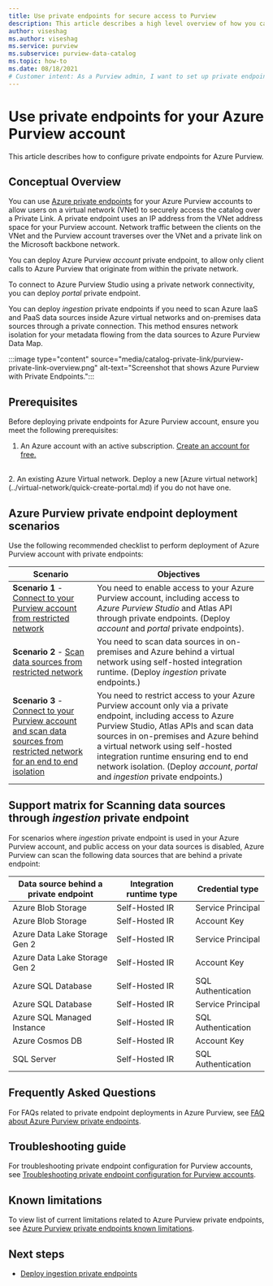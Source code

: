 ```yaml
---
title: Use private endpoints for secure access to Purview
description: This article describes a high level overview of how you can use a private end point for your Purview account
author: viseshag
ms.author: viseshag
ms.service: purview
ms.subservice: purview-data-catalog
ms.topic: how-to
ms.date: 08/18/2021
# Customer intent: As a Purview admin, I want to set up private endpoints for my Purview account, for secure access.
---
```


# Use private endpoints for your Azure Purview account

This article describes how to configure private endpoints for Azure Purview.

## Conceptual Overview
You can use [Azure private endpoints](../private-link/private-endpoint-overview.md) for your Azure Purview accounts to allow users on a virtual network (VNet) to securely access the catalog over a Private Link. A private endpoint uses an IP address from the VNet address space for your Purview account. Network traffic between the clients on the VNet and the Purview account traverses over the VNet and a private link on the Microsoft backbone network. 

You can deploy Azure Purview _account_ private endpoint, to allow only client calls to Azure Purview that originate from within the private network.

To connect to Azure Purview Studio using a private network connectivity, you can deploy _portal_ private endpoint.

You can deploy _ingestion_ private endpoints if you need to scan Azure IaaS and PaaS data sources inside Azure virtual networks and on-premises data sources through a private connection. This method ensures network isolation for your metadata flowing from the data sources to Azure Purview Data Map.

:::image type="content" source="media/catalog-private-link/purview-private-link-overview.png" alt-text="Screenshot that shows Azure Purview with Private Endpoints."::: 

## Prerequisites

Before deploying private endpoints for Azure Purview account, ensure you meet the following prerequisites:

1. An Azure account with an active subscription. [Create an account for free.](https://azure.microsoft.com/free/?WT.mc_id=A261C142F)
<br>
2. An existing Azure Virtual network. Deploy a new [Azure virtual network](../virtual-network/quick-create-portal.md) if you do not have one.
<br>

## Azure Purview private endpoint deployment scenarios

Use the following recommended checklist to perform deployment of Azure Purview account with private endpoints:


|Scenario  |Objectives  |
|---------|---------|
|**Scenario 1** - [Connect to your Purview account from restricted network](./catalog-private-link-account-portal.md)   | You need to enable access to your Azure Purview account, including access to _Azure Purview Studio_ and Atlas API through private endpoints. (Deploy _account_ and _portal_ private endpoints).   |
|**Scenario 2** - [Scan data sources from restricted network](./catalog-private-link-ingestion.md)  | You need to scan data sources in on-premises and Azure behind a virtual network using self-hosted integration runtime. (Deploy _ingestion_ private endpoints.)    |
|**Scenario 3** - [Connect to your Purview account and scan data sources from restricted network for an end to end isolation](./catalog-private-link-end-to-end.md) |You need to restrict access to your Azure Purview account only via a private endpoint, including access to Azure Purview Studio, Atlas APIs and scan data sources in on-premises and Azure behind a virtual network using self-hosted integration runtime ensuring end to end network isolation. (Deploy _account_, _portal_ and _ingestion_ private endpoints.)   |

## Support matrix for Scanning data sources through _ingestion_ private endpoint

For scenarios where _ingestion_ private endpoint is used in your Azure Purview account, and public access on your data sources is disabled, Azure Purview can scan the following data sources that are behind a private endpoint:

|Data source behind a private endpoint  |Integration runtime type  |Credential type  |
|---------|---------|---------|
|Azure Blob Storage | Self-Hosted IR | Service Principal|
|Azure Blob Storage | Self-Hosted IR | Account Key|
|Azure Data Lake Storage Gen 2 | Self-Hosted IR| Service Principal|
|Azure Data Lake Storage Gen 2 | Self-Hosted IR| Account Key|
|Azure SQL Database | Self-Hosted IR| SQL Authentication|
|Azure SQL Database | Self-Hosted IR| Service Principal|
|Azure SQL Managed Instance | Self-Hosted IR| SQL Authentication|
|Azure Cosmos DB| Self-Hosted IR| Account Key|
|SQL Server | Self-Hosted IR| SQL Authentication|

## Frequently Asked Questions  

For FAQs related to private endpoint deployments in Azure Purview, see [FAQ about Azure Purview private endpoints](./catalog-private-link-faqs.md).
 
## Troubleshooting guide 
For troubleshooting private endpoint configuration for Purview accounts, see [Troubleshooting private endpoint configuration for Purview accounts](./catalog-private-link-troubleshooting.md).

## Known limitations
To view list of current limitations related to Azure Purview private endpoints, see [Azure Purview private endpoints known limitations](./catalog-private-link-troubleshooting.md#known-limitations).

## Next steps

- [Deploy ingestion private endpoints](./catalog-private-link-ingestion.md)
